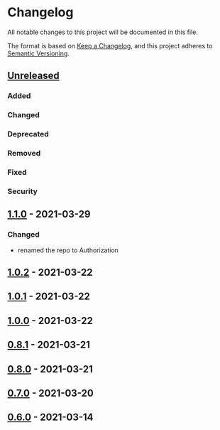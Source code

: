 # Changelog

All notable changes to this project will be documented in this file.

The format is based on [Keep a Changelog](https://keepachangelog.com/en/1.0.0/),
and this project adheres to [Semantic Versioning](https://semver.org/spec/v2.0.0.html).

## [Unreleased]
### Added
### Changed
### Deprecated
### Removed
### Fixed
### Security

## [1.1.0] - 2021-03-29
### Changed
- renamed the repo to Authorization

## [1.0.2] - 2021-03-22

## [1.0.1] - 2021-03-22

## [1.0.0] - 2021-03-22

## [0.8.1] - 2021-03-21

## [0.8.0] - 2021-03-21

## [0.7.0] - 2021-03-20

## [0.6.0] - 2021-03-14


[Unreleased]: https://github.com/andybezaire/Authorization/compare/v1.1.0...HEAD
[1.1.0]: https://github.com/andybezaire/Authorization/compare/1.0.2...1.1.0
[1.0.2]: https://github.com/andybezaire/Authorization/compare/1.0.1...1.0.2
[1.0.1]: https://github.com/andybezaire/Authorization/compare/1.0.0...1.0.1
[1.0.0]: https://github.com/andybezaire/Authorization/compare/0.8.1...1.0.0
[0.8.1]: https://github.com/andybezaire/Authorization/compare/0.8.0...0.8.1
[0.8.0]: https://github.com/andybezaire/Authorization/compare/0.7.0...0.8.0
[0.7.0]: https://github.com/andybezaire/Authorization/compare/0.6.0...0.7.0
[0.6.0]: https://github.com/andybezaire/Authorization/releases/tag/0.6.0
